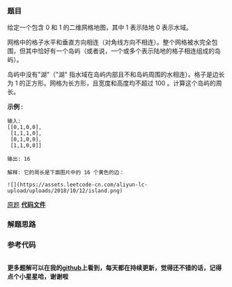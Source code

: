 ### 题目
给定一个包含 0 和 1 的二维网格地图，其中 1 表示陆地 0 表示水域。

网格中的格子水平和垂直方向相连（对角线方向不相连）。整个网格被水完全包围，但其中恰好有一个岛屿（或者说，一个或多个表示陆地的格子相连组成的岛屿）。

岛屿中没有"湖"（"湖" 指水域在岛屿内部且不和岛屿周围的水相连）。格子是边长为 1 的正方形。网格为长方形，且宽度和高度均不超过 100
。计算这个岛屿的周长。



**示例 :**

    
    
    输入:
    [[0,1,0,0],
     [1,1,1,0],
     [0,1,0,0],
     [1,1,0,0]]
    
    输出: 16
    
    解释: 它的周长是下面图片中的 16 个黄色的边：
    
    ![](https://assets.leetcode-cn.com/aliyun-lc-upload/uploads/2018/10/12/island.png)
    

[原题](https://leetcode-cn.com/problems/island-perimeter/)    **[代码文件]()**


### 解题思路




### 参考代码

```go


```




**更多题解可以在我的[github](https://github.com/LZH139/leetcode_Go)上看到，每天都在持续更新，觉得还不错的话，记得点个小星星哈，谢谢啦**

